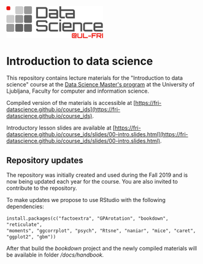<img src="logo.svg" width="50%" />

# Introduction to data science

This repository contains lecture materials for the "Introduction to data science" course at the [Data Science Master's program](https://datascience.fri.uni-lj.si) at the University of Ljubljana, Faculty for computer and information science.

Compiled version of the materials is accessible at [https://fri-datascience.github.io/course_ids](https://fri-datascience.github.io/course_ids).

Introductory lesson slides are available at [https://fri-datascience.github.io/course_ids/slides/00-intro.slides.html](https://fri-datascience.github.io/course_ids/slides/00-intro.slides.html).

## Repository updates

The repository was initially created and used during the Fall 2019 and is now being updated each year for the course. You are also invited to contribute to the repository.

To make updates we propose to use RStudio with the following dependencies:

```
install.packages(c("factoextra", "GPArotation", "bookdown", "reticulate", 
"moments", "ggcorrplot", "psych", "Rtsne", "naniar", "mice", "caret", 
"ggplot2", "gbm"))
```

After that build the *bookdown* project and the newly compiled materials will be available in folder */docs/handbook.*
